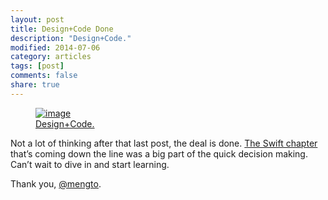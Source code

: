 ```yaml
---
layout: post
title: Design+Code Done
description: "Design+Code."
modified: 2014-07-06
category: articles
tags: [post]
comments: false
share: true
---
```


<figure>
	<a href="http://designcode.io/"><img src="http://guezota.github.com/images/bought-book.png" alt="image" /></a>
	<figcaption><a href="http://designcode.io/">Design+Code.</a></figcaption>
</figure>

Not a lot of thinking after that last post, the deal is done. [The Swift chapter](http://designcode.io/swift) that’s coming down the line was a big part of the quick decision making.
Can’t wait to dive in and start learning.

Thank you, [@mengto](https://twitter.com/mengto).

